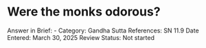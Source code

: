 # Were the monks odorous?

Answer in Brief: -
 Category: Gandha
Sutta References: SN 11.9
Date Entered: March 30, 2025
Review Status: Not started